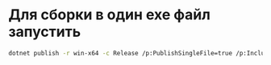 # Для сборки в один exe файл запустить

```bash
dotnet publish -r win-x64 -c Release /p:PublishSingleFile=true /p:IncludeAllContentForSelfExtract=true
